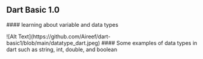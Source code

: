 ## **Dart Basic 1.0**
<p> #### learning about variable and data types<br></p>
![Alt Text](https://github.com/Aireef/dart-basic1/blob/main/datatype_dart.jpeg)
#### Some examples of data types in dart such as string, int, double, and boolean
